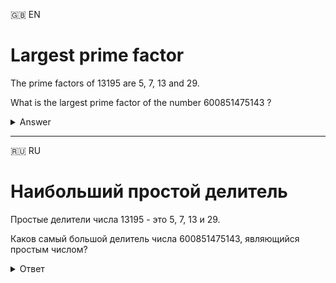 :uk: EN

# Largest prime factor

The prime factors of 13195 are 5, 7, 13 and 29.

What is the largest prime factor of the number 600851475143 ?

<details>
  <summary>Answer</summary>
  6857
</details>

___

:ru: RU

# Наибольший простой делитель

Простые делители числа 13195 - это 5, 7, 13 и 29.

Каков самый большой делитель числа 600851475143, являющийся простым числом?

<details>
  <summary>Ответ</summary>
  6857
</details>